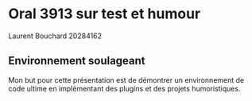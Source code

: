 # Oral 3913 sur test et humour
Laurent Bouchard 20284162
## Environnement soulageant
Mon but pour cette présentation est de démontrer un environnement de code ultime en implémentant des plugins et des projets humoristiques.

